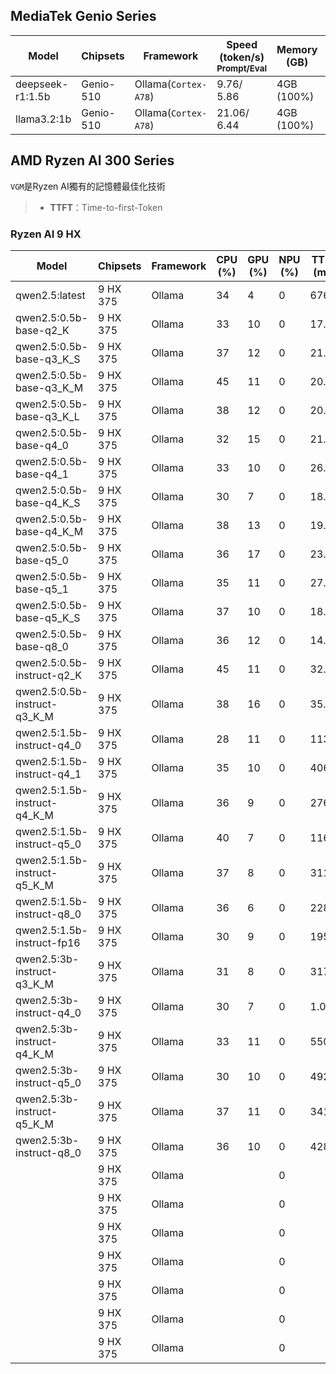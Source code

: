 ## MediaTek Genio Series
  
  | Model            |  Chipsets  |    Framework          |    Speed (token/s)<br><sub>Prompt/Eval |   Memory (GB) |  Power (Watt) |     Temp (°C)    |
  |------------------|------------|-----------------------|--------------------|---------------|---------------|------------------|
  | deepseek-r1:1.5b |  Genio-510 | Ollama(`Cortex-A78`)   |   9.76/ 5.86      | 4GB (100%)    |               |                  |
  | llama3.2:1b      |  Genio-510 | Ollama(`Cortex-A78`)   |   21.06/ 6.44     | 4GB (100%)    |               |                  |

## AMD Ryzen AI 300 Series

`VGM`是Ryzen AI獨有的記憶體最佳化技術

> * **TTFT**：Time-to-first-Token

### Ryzen AI 9 HX
  | Model                        |  Chipsets  |  Framework  |  CPU (%) | GPU (%) | NPU (%) |  TTFT (ms) |  Speed (token/s)  |
  |------------------------------|------------|-------------|----------|---------|---------|---------------|------------|
  | qwen2.5:latest               | 9 HX 375 | Ollama        |    34    |    4    |    0    |       676.5   |  11.26     |
  | qwen2.5:0.5b-base-q2_K       | 9 HX 375 | Ollama        |    33    |   10    |    0    |        17.6   | 108.76     |
  | qwen2.5:0.5b-base-q3_K_S     | 9 HX 375 | Ollama        |    37    |   12    |    0    |        21.0   | 104.98     |
  | qwen2.5:0.5b-base-q3_K_M     | 9 HX 375 | Ollama        |    45    |   11    |    0    |         20.6  | 102.63     |  
  | qwen2.5:0.5b-base-q3_K_L     | 9 HX 375 | Ollama        |    38    |   12    |    0    |        20.5   | 105.15     |
  | qwen2.5:0.5b-base-q4_0       | 9 HX 375 | Ollama        |    32    |   15    |    0    |        21.6   |  99.54     |
  | qwen2.5:0.5b-base-q4_1       | 9 HX 375 | Ollama        |    33    |   10    |    0    |        26.0   |  99.45     |
  | qwen2.5:0.5b-base-q4_K_S     | 9 HX 375 | Ollama        |    30    |    7    |    0    |         18.8  | 112.33     |
  | qwen2.5:0.5b-base-q4_K_M     | 9 HX 375 | Ollama        |    38    |   13    |    0    |        19.0   |  96.10     |
  | qwen2.5:0.5b-base-q5_0       | 9 HX 375 | Ollama        |    36    |   17    |    0    |        23.1   |  94.37     |
  | qwen2.5:0.5b-base-q5_1       | 9 HX 375 | Ollama        |    35    |   11    |    0    |        27.5   |  86.98     |
  | qwen2.5:0.5b-base-q5_K_S     | 9 HX 375 | Ollama        |    37    |   10    |    0    |        18.7   |  99.28     |
  | qwen2.5:0.5b-base-q8_0       | 9 HX 375 | Ollama        |    36    |   12    |    0    |        14.7   |  87.27     |
  | qwen2.5:0.5b-instruct-q2_K   | 9 HX 375 | Ollama        |    45    |   11    |    0    |        32.8   | 109.99     |
  | qwen2.5:0.5b-instruct-q3_K_M | 9 HX 375 | Ollama        |    38    |   16    |    0    |        35.6   | 100.94     |
  | qwen2.5:1.5b-instruct-q4_0   | 9 HX 375 | Ollama        |    28    |   11    |    0    |       113.3   |  42.20     |  
  | qwen2.5:1.5b-instruct-q4_1   | 9 HX 375 | Ollama        |    35    |   10    |    0    |       406.3   |  38.55     |
  | qwen2.5:1.5b-instruct-q4_K_M | 9 HX 375 | Ollama        |    36    |    9    |    0    |       276.5   |  44.65     |
  | qwen2.5:1.5b-instruct-q5_0   | 9 HX 375 | Ollama        |    40    |    7    |    0    |       116.2   |  42.13     |
  | qwen2.5:1.5b-instruct-q5_K_M | 9 HX 375 | Ollama        |    37    |    8    |    0    |       311.8   |  42.96     |
  | qwen2.5:1.5b-instruct-q8_0   | 9 HX 375 | Ollama        |    36    |    6    |    0    |       228.7   |  32.71     |
  | qwen2.5:1.5b-instruct-fp16   | 9 HX 375 | Ollama        |    30    |    9    |    0    |       195.0   |  18.68     |
  | qwen2.5:3b-instruct-q3_K_M   | 9 HX 375 | Ollama        |    31    |    8    |    0    |       317.4   |  25.49     |
  | qwen2.5:3b-instruct-q4_0     | 9 HX 375 | Ollama        |    30    |    7    |    0    |       1.0     |  21.38     |
  | qwen2.5:3b-instruct-q4_K_M   | 9 HX 375 | Ollama        |    33    |   11    |    0    |       550.6   |  25.48     |
  | qwen2.5:3b-instruct-q5_0     | 9 HX 375 | Ollama        |    30    |   10    |    0    |       492.8   |  19.35     |
  | qwen2.5:3b-instruct-q5_K_M   | 9 HX 375 | Ollama        |    37    |   11    |    0    |       341.4   |  22.10     |
  | qwen2.5:3b-instruct-q8_0     | 9 HX 375 | Ollama        |    36    |   10    |    0    |       428.6   |  16.71     |
  |  | 9 HX 375 | Ollama        |        |       |    0    |                 |     |
  |  | 9 HX 375 | Ollama        |        |       |    0    |                 |     |
  |  | 9 HX 375 | Ollama        |        |       |    0    |                 |     |
  |  | 9 HX 375 | Ollama        |        |       |    0    |                 |     |
  |  | 9 HX 375 | Ollama        |        |       |    0    |                 |      |
  |  | 9 HX 375 | Ollama        |        |       |    0    |                 |      |
  |  | 9 HX 375 | Ollama        |        |       |    0    |                 |      |

